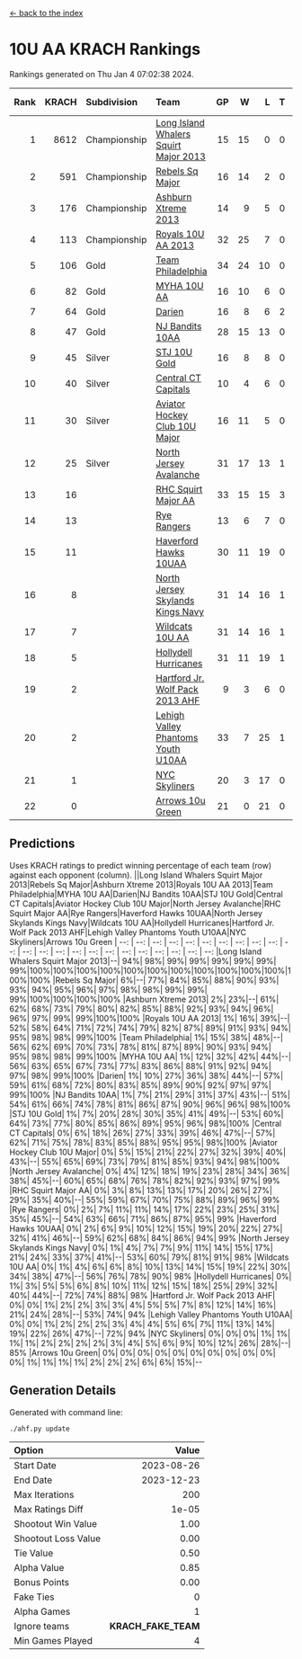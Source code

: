 [<- back to the index](readme.md)
# 10U AA KRACH Rankings
Rankings generated on Thu Jan  4 07:02:38 2024.

Rank|KRACH|Subdivision|Team|GP|W|L|T|OTW|OTL|SoS|Exp Wins|Win Diff
---:|---:|:---|:---|---:|---:|---:|---:|---:|---:|---:|---:|---:
1|8612|Championship|[Long Island Whalers Squirt Major 2013](https://gamesheetstats.com/seasons/3659/teams/140229/schedule)|15|15|0|0|0|0|100|15.8|-0.0
2|591|Championship|[Rebels Sq Major](https://gamesheetstats.com/seasons/3659/teams/140243/schedule)|16|14|2|0|1|0|556|14.8|-0.0
3|176|Championship|[Ashburn Xtreme 2013](https://gamesheetstats.com/seasons/3659/teams/140230/schedule)|14|9|5|0|0|0|1229|9.9|0.0
4|113|Championship|[Royals 10U AA 2013](https://gamesheetstats.com/seasons/3659/teams/140237/schedule)|32|25|7|0|3|1|310|25.9|0.0
5|106|Gold|[Team Philadelphia](https://gamesheetstats.com/seasons/3659/teams/140238/schedule)|34|24|10|0|0|3|547|24.9|0.0
6|82|Gold|[MYHA 10U AA](https://gamesheetstats.com/seasons/3659/teams/140235/schedule)|16|10|6|0|0|0|578|10.9|0.0
7|64|Gold|[Darien](https://gamesheetstats.com/seasons/3659/teams/140245/schedule)|16|8|6|2|1|0|162|9.9|0.0
8|47|Gold|[NJ Bandits 10AA](https://gamesheetstats.com/seasons/3659/teams/140232/schedule)|28|15|13|0|0|2|937|15.9|0.0
9|45|Silver|[STJ 10U Gold](https://gamesheetstats.com/seasons/3659/teams/140234/schedule)|16|8|8|0|2|1|561|8.9|0.0
10|40|Silver|[Central CT Capitals](https://gamesheetstats.com/seasons/3659/teams/140231/schedule)|10|4|6|0|0|0|929|4.9|0.0
11|30|Silver|[Aviator Hockey Club 10U Major](https://gamesheetstats.com/seasons/3659/teams/140244/schedule)|16|11|5|0|0|0|21|11.9|0.0
12|25|Silver|[North Jersey Avalanche](https://gamesheetstats.com/seasons/3659/teams/140249/schedule)|31|17|13|1|3|1|39|18.4|0.0
13|16||[RHC Squirt Major AA](https://gamesheetstats.com/seasons/3659/teams/140241/schedule)|33|15|15|3|3|1|286|17.4|0.0
14|13||[Rye Rangers](https://gamesheetstats.com/seasons/3659/teams/140242/schedule)|13|6|7|0|0|1|35|6.9|0.0
15|11||[Haverford Hawks 10UAA](https://gamesheetstats.com/seasons/3659/teams/140236/schedule)|30|11|19|0|0|0|68|11.9|0.0
16|8||[North Jersey Skylands Kings Navy](https://gamesheetstats.com/seasons/3659/teams/140247/schedule)|31|14|16|1|1|2|23|15.4|0.0
17|7||[Wildcats 10U AA](https://gamesheetstats.com/seasons/3659/teams/140250/schedule)|31|14|16|1|2|0|22|15.4|0.0
18|5||[Hollydell Hurricanes](https://gamesheetstats.com/seasons/3659/teams/140240/schedule)|31|11|19|1|0|1|321|12.4|0.0
19|2||[Hartford Jr. Wolf Pack 2013 AHF](https://gamesheetstats.com/seasons/3659/teams/140246/schedule)|9|3|6|0|1|0|69|3.9|0.0
20|2||[Lehigh Valley Phantoms Youth U10AA](https://gamesheetstats.com/seasons/3659/teams/140239/schedule)|33|7|25|1|0|1|284|8.4|0.0
21|1||[NYC Skyliners](https://gamesheetstats.com/seasons/3659/teams/140252/schedule)|20|3|17|0|0|0|14|3.9|0.0
22|0||[Arrows 10u Green](https://gamesheetstats.com/seasons/3659/teams/140251/schedule)|21|0|21|0|0|1|66|0.9|0.0

## Predictions
Uses KRACH ratings to predict winning percentage of each team (row) against each opponent (column).
||Long Island Whalers Squirt Major 2013|Rebels Sq Major|Ashburn Xtreme 2013|Royals 10U AA 2013|Team Philadelphia|MYHA 10U AA|Darien|NJ Bandits 10AA|STJ 10U Gold|Central CT Capitals|Aviator Hockey Club 10U Major|North Jersey Avalanche|RHC Squirt Major AA|Rye Rangers|Haverford Hawks 10UAA|North Jersey Skylands Kings Navy|Wildcats 10U AA|Hollydell Hurricanes|Hartford Jr. Wolf Pack 2013 AHF|Lehigh Valley Phantoms Youth U10AA|NYC Skyliners|Arrows 10u Green
| --: | --: | --: | --: | --: | --: | --: | --: | --: | --: | --: | --: | --: | --: | --: | --: | --: | --: | --: | --: | --: | --: | --: 
|Long Island Whalers Squirt Major 2013|--| 94%| 98%| 99%| 99%| 99%| 99%| 99%| 99%|100%|100%|100%|100%|100%|100%|100%|100%|100%|100%|100%|100%|100%
|Rebels Sq Major|  6%|--| 77%| 84%| 85%| 88%| 90%| 93%| 93%| 94%| 95%| 96%| 97%| 98%| 98%| 99%| 99%| 99%|100%|100%|100%|100%
|Ashburn Xtreme 2013|  2%| 23%|--| 61%| 62%| 68%| 73%| 79%| 80%| 82%| 85%| 88%| 92%| 93%| 94%| 96%| 96%| 97%| 99%| 99%|100%|100%
|Royals 10U AA 2013|  1%| 16%| 39%|--| 52%| 58%| 64%| 71%| 72%| 74%| 79%| 82%| 87%| 89%| 91%| 93%| 94%| 95%| 98%| 98%| 99%|100%
|Team Philadelphia|  1%| 15%| 38%| 48%|--| 56%| 62%| 69%| 70%| 73%| 78%| 81%| 87%| 89%| 90%| 93%| 94%| 95%| 98%| 98%| 99%|100%
|MYHA 10U AA|  1%| 12%| 32%| 42%| 44%|--| 56%| 63%| 65%| 67%| 73%| 77%| 83%| 86%| 88%| 91%| 92%| 94%| 97%| 98%| 99%|100%
|Darien|  1%| 10%| 27%| 36%| 38%| 44%|--| 57%| 59%| 61%| 68%| 72%| 80%| 83%| 85%| 89%| 90%| 92%| 97%| 97%| 99%|100%
|NJ Bandits 10AA|  1%|  7%| 21%| 29%| 31%| 37%| 43%|--| 51%| 54%| 61%| 66%| 74%| 78%| 81%| 86%| 87%| 90%| 96%| 96%| 98%|100%
|STJ 10U Gold|  1%|  7%| 20%| 28%| 30%| 35%| 41%| 49%|--| 53%| 60%| 64%| 73%| 77%| 80%| 85%| 86%| 89%| 95%| 96%| 98%|100%
|Central CT Capitals|  0%|  6%| 18%| 26%| 27%| 33%| 39%| 46%| 47%|--| 57%| 62%| 71%| 75%| 78%| 83%| 85%| 88%| 95%| 95%| 98%|100%
|Aviator Hockey Club 10U Major|  0%|  5%| 15%| 21%| 22%| 27%| 32%| 39%| 40%| 43%|--| 55%| 65%| 69%| 73%| 79%| 81%| 85%| 93%| 94%| 98%|100%
|North Jersey Avalanche|  0%|  4%| 12%| 18%| 19%| 23%| 28%| 34%| 36%| 38%| 45%|--| 60%| 65%| 68%| 76%| 78%| 82%| 92%| 93%| 97%| 99%
|RHC Squirt Major AA|  0%|  3%|  8%| 13%| 13%| 17%| 20%| 26%| 27%| 29%| 35%| 40%|--| 55%| 59%| 67%| 70%| 75%| 88%| 89%| 96%| 99%
|Rye Rangers|  0%|  2%|  7%| 11%| 11%| 14%| 17%| 22%| 23%| 25%| 31%| 35%| 45%|--| 54%| 63%| 66%| 71%| 86%| 87%| 95%| 99%
|Haverford Hawks 10UAA|  0%|  2%|  6%|  9%| 10%| 12%| 15%| 19%| 20%| 22%| 27%| 32%| 41%| 46%|--| 59%| 62%| 68%| 84%| 86%| 94%| 99%
|North Jersey Skylands Kings Navy|  0%|  1%|  4%|  7%|  7%|  9%| 11%| 14%| 15%| 17%| 21%| 24%| 33%| 37%| 41%|--| 53%| 60%| 79%| 81%| 91%| 98%
|Wildcats 10U AA|  0%|  1%|  4%|  6%|  6%|  8%| 10%| 13%| 14%| 15%| 19%| 22%| 30%| 34%| 38%| 47%|--| 56%| 76%| 78%| 90%| 98%
|Hollydell Hurricanes|  0%|  1%|  3%|  5%|  5%|  6%|  8%| 10%| 11%| 12%| 15%| 18%| 25%| 29%| 32%| 40%| 44%|--| 72%| 74%| 88%| 98%
|Hartford Jr. Wolf Pack 2013 AHF|  0%|  0%|  1%|  2%|  2%|  3%|  3%|  4%|  5%|  5%|  7%|  8%| 12%| 14%| 16%| 21%| 24%| 28%|--| 53%| 74%| 94%
|Lehigh Valley Phantoms Youth U10AA|  0%|  0%|  1%|  2%|  2%|  2%|  3%|  4%|  4%|  5%|  6%|  7%| 11%| 13%| 14%| 19%| 22%| 26%| 47%|--| 72%| 94%
|NYC Skyliners|  0%|  0%|  0%|  1%|  1%|  1%|  1%|  2%|  2%|  2%|  2%|  3%|  4%|  5%|  6%|  9%| 10%| 12%| 26%| 28%|--| 85%
|Arrows 10u Green|  0%|  0%|  0%|  0%|  0%|  0%|  0%|  0%|  0%|  0%|  0%|  1%|  1%|  1%|  1%|  2%|  2%|  2%|  6%|  6%| 15%|--

## Generation Details

Generated with command line:
```
./ahf.py update
```

| Option | Value |
| :----- | ----: |
| Start Date | 2023-08-26 |
| End Date | 2023-12-23 |
| Max Iterations | 200 |
| Max Ratings Diff | 1e-05 |
| Shootout Win Value | 1.00 |
| Shootout Loss Value | 0.00 |
| Tie Value | 0.50 |
| Alpha Value | 0.85 |
| Bonus Points | 0.00 |
| Fake Ties | 0 |
| Alpha Games | 1 |
| Ignore teams | __KRACH_FAKE_TEAM__ |
| Min Games Played | 4 |

